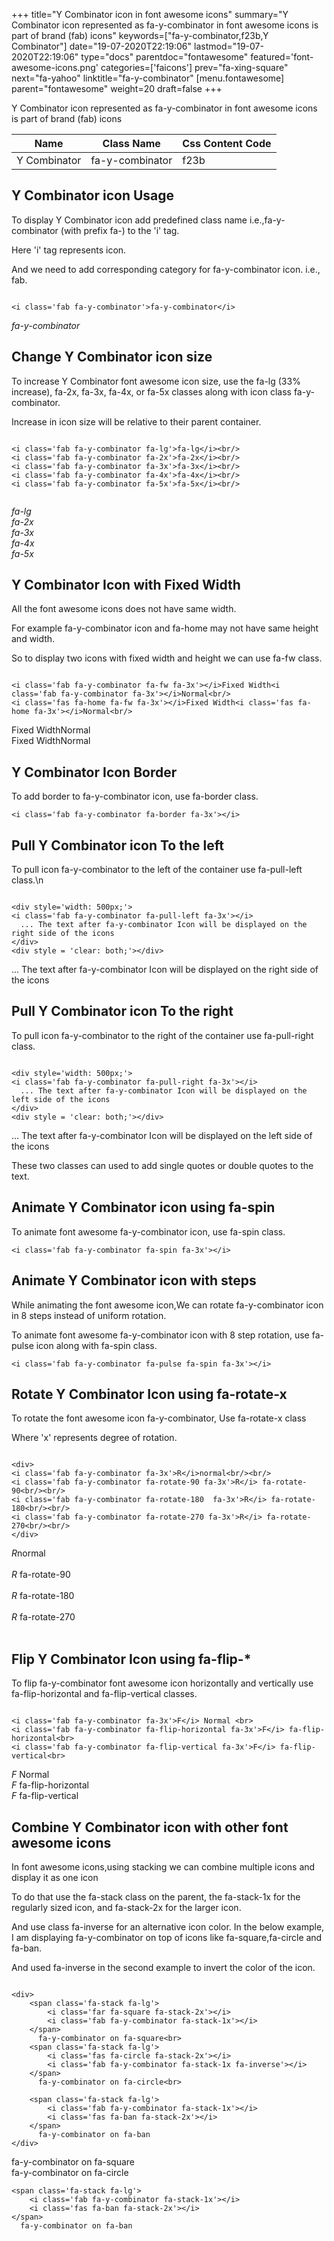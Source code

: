 +++
title="Y Combinator icon in font awesome icons"
summary="Y Combinator icon represented as fa-y-combinator in font awesome icons is part of brand (fab) icons"
keywords=["fa-y-combinator,f23b,Y Combinator"]
date="19-07-2020T22:19:06"
lastmod="19-07-2020T22:19:06"
type="docs"
parentdoc="fontawesome"
featured='font-awesome-icons.png'
categories=['faicons']
prev="fa-xing-square"
next="fa-yahoo"
linktitle="fa-y-combinator"
[menu.fontawesome]
parent="fontawesome"
weight=20
draft=false
+++


Y Combinator icon represented as fa-y-combinator in font awesome icons is part of brand (fab) icons

<div class='table-responsive'><table class='table'><thead><tr><th>Name</th><th>Class Name</th><th>Css Content Code</th></tr></thead><tbody><tr><td>Y Combinator</td><td>fa-y-combinator</td><td>f23b</td></tr></tbody></table></div>



## Y Combinator icon Usage

To display Y Combinator icon add predefined class name i.e.,fa-y-combinator (with prefix fa-) to the 'i' tag.

Here 'i' tag represents icon.

And we need to add corresponding category for fa-y-combinator icon. i.e., fab.


```

<i class='fab fa-y-combinator'>fa-y-combinator</i>
```

<i class='fab fa-y-combinator'>fa-y-combinator</i>




## Change Y Combinator icon size
To increase Y Combinator font awesome icon size, use the fa-lg (33% increase), fa-2x, fa-3x, fa-4x, or fa-5x classes along with icon class fa-y-combinator.

Increase in icon size will be relative to their parent container. 

```

<i class='fab fa-y-combinator fa-lg'>fa-lg</i><br/>
<i class='fab fa-y-combinator fa-2x'>fa-2x</i><br/>
<i class='fab fa-y-combinator fa-3x'>fa-3x</i><br/>
<i class='fab fa-y-combinator fa-4x'>fa-4x</i><br/>
<i class='fab fa-y-combinator fa-5x'>fa-5x</i><br/>
            
```

<i class='fab fa-y-combinator fa-lg'>fa-lg</i><br/>
<i class='fab fa-y-combinator fa-2x'>fa-2x</i><br/>
<i class='fab fa-y-combinator fa-3x'>fa-3x</i><br/>
<i class='fab fa-y-combinator fa-4x'>fa-4x</i><br/>
<i class='fab fa-y-combinator fa-5x'>fa-5x</i><br/>
            



## Y Combinator Icon with Fixed Width 

All the font awesome icons does not have same width.

For example fa-y-combinator icon and fa-home may not have same height and width.

So to display two icons with fixed width and height we can use fa-fw class.


```

<i class='fab fa-y-combinator fa-fw fa-3x'></i>Fixed Width<i class='fab fa-y-combinator fa-3x'></i>Normal<br/>
<i class='fas fa-home fa-fw fa-3x'></i>Fixed Width<i class='fas fa-home fa-3x'></i>Normal<br/>
```

<i class='fab fa-y-combinator fa-fw fa-3x'></i>Fixed Width<i class='fab fa-y-combinator fa-3x'></i>Normal<br/>
<i class='fas fa-home fa-fw fa-3x'></i>Fixed Width<i class='fas fa-home fa-3x'></i>Normal<br/>



## Y Combinator Icon Border 

To add border to fa-y-combinator icon, use fa-border class.


```
<i class='fab fa-y-combinator fa-border fa-3x'></i>

```
<i class='fab fa-y-combinator fa-border fa-3x'></i>





## Pull Y Combinator icon To the left

To pull icon fa-y-combinator to the left of the container use fa-pull-left class.\n

```

<div style='width: 500px;'>
<i class='fab fa-y-combinator fa-pull-left fa-3x'></i>
  ... The text after fa-y-combinator Icon will be displayed on the right side of the icons
</div>
<div style = 'clear: both;'></div>
```

<div style='width: 500px;'>
<i class='fab fa-y-combinator fa-pull-left fa-3x'></i>
  ... The text after fa-y-combinator Icon will be displayed on the right side of the icons
</div>
<div style = 'clear: both;'></div>




## Pull Y Combinator icon To the right
To pull icon fa-y-combinator to the right of the container use fa-pull-right class.

```

<div style='width: 500px;'>
<i class='fab fa-y-combinator fa-pull-right fa-3x'></i>
  ... The text after fa-y-combinator Icon will be displayed on the left side of the icons
</div>
<div style = 'clear: both;'></div>
```

<div style='width: 500px;'>
<i class='fab fa-y-combinator fa-pull-right fa-3x'></i>
  ... The text after fa-y-combinator Icon will be displayed on the left side of the icons
</div>
<div style = 'clear: both;'></div>

These two classes can used to add single quotes or double quotes to the text.


## Animate Y Combinator icon using fa-spin
To animate font awesome fa-y-combinator icon, use fa-spin class.

```
<i class='fab fa-y-combinator fa-spin fa-3x'></i>
```
<i class='fab fa-y-combinator fa-spin fa-3x'></i>




## Animate Y Combinator icon with steps
While animating the font awesome icon,We can rotate fa-y-combinator icon in 8 steps instead of uniform rotation.

To animate font awesome fa-y-combinator icon with 8 step rotation, use fa-pulse icon along with fa-spin class.


```
<i class='fab fa-y-combinator fa-pulse fa-spin fa-3x'></i>

```
<i class='fab fa-y-combinator fa-pulse fa-spin fa-3x'></i>





## Rotate Y Combinator Icon using fa-rotate-x
To rotate the font awesome icon fa-y-combinator, Use fa-rotate-x class

Where 'x' represents degree of rotation.


```

<div>
<i class='fab fa-y-combinator fa-3x'>R</i>normal<br/><br/>
<i class='fab fa-y-combinator fa-rotate-90 fa-3x'>R</i> fa-rotate-90<br/><br/> 
<i class='fab fa-y-combinator fa-rotate-180  fa-3x'>R</i> fa-rotate-180<br/><br/> 
<i class='fab fa-y-combinator fa-rotate-270 fa-3x'>R</i> fa-rotate-270<br/><br/>
</div>
```

<div>
<i class='fab fa-y-combinator fa-3x'>R</i>normal<br/><br/>
<i class='fab fa-y-combinator fa-rotate-90 fa-3x'>R</i> fa-rotate-90<br/><br/> 
<i class='fab fa-y-combinator fa-rotate-180  fa-3x'>R</i> fa-rotate-180<br/><br/> 
<i class='fab fa-y-combinator fa-rotate-270 fa-3x'>R</i> fa-rotate-270<br/><br/>
</div>




## Flip Y Combinator Icon using fa-flip-*
To flip fa-y-combinator font awesome icon horizontally and vertically use fa-flip-horizontal and fa-flip-vertical classes. 

```

<i class='fab fa-y-combinator fa-3x'>F</i> Normal <br>
<i class='fab fa-y-combinator fa-flip-horizontal fa-3x'>F</i> fa-flip-horizontal<br>
<i class='fab fa-y-combinator fa-flip-vertical fa-3x'>F</i> fa-flip-vertical<br>
```

<i class='fab fa-y-combinator fa-3x'>F</i> Normal <br>
<i class='fab fa-y-combinator fa-flip-horizontal fa-3x'>F</i> fa-flip-horizontal<br>
<i class='fab fa-y-combinator fa-flip-vertical fa-3x'>F</i> fa-flip-vertical<br>




## Combine Y Combinator icon with other font awesome icons
In font awesome icons,using stacking we can combine multiple icons and display it as one icon 

To do that use the fa-stack class on the parent, the fa-stack-1x for the regularly sized icon, and fa-stack-2x for the larger icon.

And use class fa-inverse for an alternative icon color. 
In the below example, I am displaying fa-y-combinator on top of icons like fa-square,fa-circle and fa-ban.

And used fa-inverse in the second example to invert the color of the icon.

```

<div>
    <span class='fa-stack fa-lg'>
        <i class='far fa-square fa-stack-2x'></i>
        <i class='fab fa-y-combinator fa-stack-1x'></i>
    </span>
      fa-y-combinator on fa-square<br>
    <span class='fa-stack fa-lg'>
        <i class='fas fa-circle fa-stack-2x'></i>
        <i class='fab fa-y-combinator fa-stack-1x fa-inverse'></i>
    </span>
      fa-y-combinator on fa-circle<br>

    <span class='fa-stack fa-lg'>
        <i class='fab fa-y-combinator fa-stack-1x'></i>
        <i class='fas fa-ban fa-stack-2x'></i>
    </span>
      fa-y-combinator on fa-ban
</div>
```

<div>
    <span class='fa-stack fa-lg'>
        <i class='far fa-square fa-stack-2x'></i>
        <i class='fab fa-y-combinator fa-stack-1x'></i>
    </span>
      fa-y-combinator on fa-square<br>
    <span class='fa-stack fa-lg'>
        <i class='fas fa-circle fa-stack-2x'></i>
        <i class='fab fa-y-combinator fa-stack-1x fa-inverse'></i>
    </span>
      fa-y-combinator on fa-circle<br>

    <span class='fa-stack fa-lg'>
        <i class='fab fa-y-combinator fa-stack-1x'></i>
        <i class='fas fa-ban fa-stack-2x'></i>
    </span>
      fa-y-combinator on fa-ban
</div>






